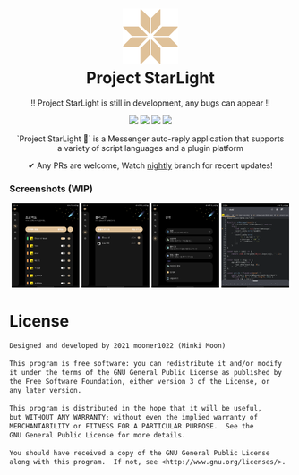 # <h1 align="center"><img src="./images/logo_transparent.svg" style="width:100px;height:100px;"/><br>Project StarLight</h1>

<p align="center">
!! Project StarLight is still in development, any bugs can appear !!
</p>

<p align="center">
    <a href="https://developer.android.com"><img src="https://img.shields.io/badge/Android-3DDC84?style=for-the-badge&logo=android&logoColor=white"></a>
    <a href="https://kotlinlang.org/"><img src="https://img.shields.io/badge/Kotlin-0095D5?&style=for-the-badge&logo=kotlin&logoColor=white"></a>
    <a href="./"><img src="https://img.shields.io/github/repo-size/mooner1022/StarLight?&style=for-the-badge"></a>
    <a href="./LICENSE"><img src="https://img.shields.io/github/license/mooner1022/StarLight?&style=for-the-badge"></a>
</p>

<p align="center">
`Project StarLight 🌟` is a Messenger auto-reply application that supports<br>
a variety of script languages and a plugin platform
</p>

<p align="center">
    ✔ Any PRs are welcome, Watch <a href="https://github.com/mooner1022/StarLight/tree/nightly">nightly</a> branch for recent updates!
</p>

### Screenshots (WIP)
<p align="center">
    <img src="./images/screenshot_wip_1.png" width="24%">
    <img src="./images/screenshot_wip_2.png" width="24%">
    <img src="./images/screenshot_wip_3.png" width="24%">
    <img src="./images/screenshot_wip_4.png" width="24%">
</p>

# License
```
Designed and developed by 2021 mooner1022 (Minki Moon)

This program is free software: you can redistribute it and/or modify
it under the terms of the GNU General Public License as published by
the Free Software Foundation, either version 3 of the License, or
any later version.

This program is distributed in the hope that it will be useful,
but WITHOUT ANY WARRANTY; without even the implied warranty of
MERCHANTABILITY or FITNESS FOR A PARTICULAR PURPOSE.  See the
GNU General Public License for more details.

You should have received a copy of the GNU General Public License
along with this program.  If not, see <http://www.gnu.org/licenses/>.
```
